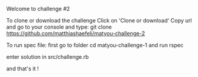 Welcome to challenge #2

To clone or download the challenge
Click on 'Clone or download'
Copy url and go to your console and type: git clone https://github.com/matthiashaefeli/matyou-challenge-2

To run spec file:
first go to folder 
cd matyou-challenge-1
and run rspec

enter solution in src/challenge.rb

and that's it !